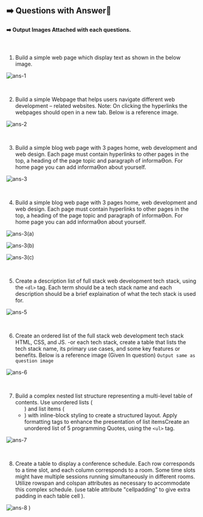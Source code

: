 ## ➡️ Questions with Answer📝
#### ➡️ Output Images Attached with each questions.

</br>
  
1. Build a simple web page which display text as shown in the below image.
   
![ ans-1 ](https://github.com/user-attachments/assets/7c76f5c9-61c3-48eb-9c20-84017a1ffb39)



</br>

2. Build a simple Webpage that helps users navigate different web development – related websites. Note: On clicking the hyperlinks the webpages should open in a new tab. Below is a reference image.
 
![ ans-2 ](https://github.com/user-attachments/assets/30156eaf-6198-41f3-bdc3-b63d9ac48e74)


</br>

3. Build a simple blog web page with 3 pages home, web development and web design. Each page must contain hyperlinks to other pages in the top, a heading of the page topic and paragraph of informaƟon. For home page you can add informaƟon about yourself.
 
![ ans-3 ](https://github.com/user-attachments/assets/d229df70-069d-441d-bf97-f5c33aa0ddf8)


</br>

4. Build a simple blog web page with 3 pages home, web development and web design. Each page must contain hyperlinks to other pages in the top, a heading of the page topic and paragraph of informaƟon. For home page you can add informaƟon about yourself.

![ ans-3(a)](https://github.com/user-attachments/assets/5fdf3b2e-8181-4813-bba2-68c8abfb8742)

![ans-3(b)](https://github.com/user-attachments/assets/fbc8c202-2429-4ac5-b80b-03fda07e6b7d)

![ans-3(c)](https://github.com/user-attachments/assets/0f16ddae-9045-465b-849a-5eb99faf4130)

</br>

5. Create a description list of full stack web development tech stack, using the `<dl>` tag. Each term should be a tech stack name and each description should be a brief explaination of what the tech stack is used for.

![ ans-5 ](https://github.com/user-attachments/assets/95fe85df-8e21-4532-aa96-2a2a7157fd05)


</br>

6. Create an ordered list of the full stack web development tech stack HTML, CSS, and JS. -or each tech stack, create a table that lists the tech stack name, its primary use cases, and some key features or benefits. Below is a reference image (Given In question) `Output same as question image`

![ ans-6 ](https://github.com/user-attachments/assets/ef2d62fb-fe99-420a-9f4e-6e53806e0e42)


</br>

7. Build a complex nested list structure representing a multi-level table of contents. Use unordered lists (<ul>) and list items (<li>) with inline-block styling to create a structured layout. Apply formatting tags to enhance the presentation of list itemsCreate an unordered list of 5 programming Quotes, using the `<ul>` tag.

![ ans-7 ](https://github.com/user-attachments/assets/f4da2510-2d3d-4c60-999d-61f9d98e60bc)


</br>

8. Create a table to display a conference schedule. Each row corresponds to a time slot, and each column corresponds to a room. Some time slots might have multiple sessions running simultaneously in different rooms. Utilize rowspan and colspan attributes as necessary to accommodate this complex schedule. (use table attribute "cellpadding" to give extra padding in each table cell ).

![ ans-8 ](https://github.com/user-attachments/assets/4240e15c-5b3a-4887-978a-875525786c45)
)

</br>

